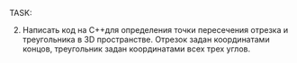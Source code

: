TASK:
 
 2. Написать код на С++для определения точки пересечения отрезка и треугольника в 3D пространстве.
 Отрезок задан координатами концов, треугольник задан координатами всех трех углов.

